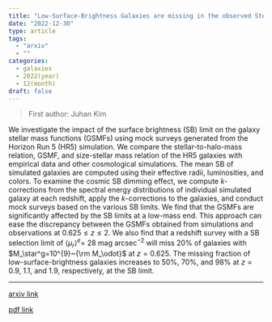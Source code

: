 ```yaml
---
title: "Low-Surface-Brightness Galaxies are missing in the observed Stellar Mass Function"
date: "2022-12-30"
type: article
tags:
  - "arxiv"
  - ""
categories:
  - galaxies
  - 2022(year)
  - 12(month)
draft: false
---
```


> First author: Juhan Kim

 We investigate the impact of the surface brightness (SB) limit on the galaxy
stellar mass functions (GSMFs) using mock surveys generated from the Horizon
Run 5 (HR5) simulation. We compare the stellar-to-halo-mass relation, GSMF, and
size-stellar mass relation of the HR5 galaxies with empirical data and other
cosmological simulations. The mean SB of simulated galaxies are computed using
their effective radii, luminosities, and colors. To examine the cosmic SB
dimming effect, we compute $k$-corrections from the spectral energy
distributions of individual simulated galaxy at each redshift, apply the
$k$-corrections to the galaxies, and conduct mock surveys based on the various
SB limits. We find that the GSMFs are significantly affected by the SB limits
at a low-mass end. This approach can ease the discrepancy between the GSMFs
obtained from simulations and observations at $0.625\le z\le 2$. We also find
that a redshift survey with a SB selection limit of $\left<\mu_r\right>^e =$ 28
mag arcsec${}^{-2}$ will miss 20% of galaxies with $M_\star^g=10^{9}~{\rm
M_\odot}$ at $z=0.625$. The missing fraction of low-surface-brightness galaxies
increases to 50%, 70%, and 98% at $z=0.9$, 1.1, and 1.9, respectively, at the
SB limit.

---
[arxiv link](http://arxiv.org/abs/2212.14539v1)

[pdf link](http://arxiv.org/pdf/2212.14539v1)